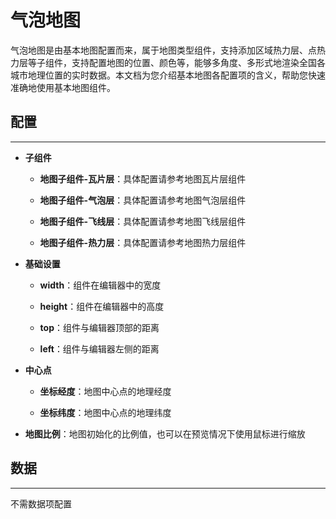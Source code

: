 # 气泡地图

气泡地图是由基本地图配置而来，属于地图类型组件，支持添加区域热力层、点热力层等子组件，支持配置地图的位置、颜色等，能够多角度、多形式地渲染全国各城市地理位置的实时数据。本文档为您介绍基本地图各配置项的含义，帮助您快速准确地使用基本地图组件。


## 配置

---

- **子组件**

    - **地图子组件-瓦片层**：具体配置请参考地图瓦片层组件

    - **地图子组件-气泡层**：具体配置请参考地图气泡层组件

    - **地图子组件-飞线层**：具体配置请参考地图飞线层组件

    - **地图子组件-热力层**：具体配置请参考地图热力层组件


- **基础设置**

    - **width**：组件在编辑器中的宽度

    - **height**：组件在编辑器中的高度

    - **top**：组件与编辑器顶部的距离

    - **left**：组件与编辑器左侧的距离


- **中心点**

    - **坐标经度**：地图中心点的地理经度

    - **坐标纬度**：地图中心点的地理纬度


- **地图比例**：地图初始化的比例值，也可以在预览情况下使用鼠标进行缩放



## 数据

---

不需数据项配置

